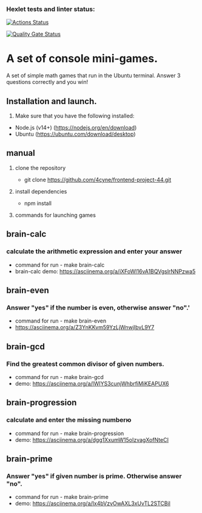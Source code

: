 ### Hexlet tests and linter status:

[![Actions Status](https://github.com/4cyne/frontend-project-44/actions/workflows/hexlet-check.yml/badge.svg)](https://github.com/4cyne/frontend-project-44/actions)

[![Quality Gate Status](https://sonarcloud.io/api/project_badges/measure?project=4cyne_frontend-project-44&metric=alert_status)](https://sonarcloud.io/summary/new_code?id=4cyne_frontend-project-44)

# A set of console mini-games.

A set of simple math games that run in the Ubuntu terminal.
Answer 3 questions correctly and you win!

## Installation and launch.

1. Make sure that you have the following installed:

- Node.js (v14+) (https://nodejs.org/en/download)
- Ubuntu (https://ubuntu.com/download/desktop)

## manual

1. clone the repository
   - git clone https://github.com/4cyne/frontend-project-44.git
2. install dependencies

   - npm install

3. commands for launching games

## brain-calc

### calculate the arithmetic expression and enter your answer

- command for run - make brain-calc
- brain-calc demo: https://asciinema.org/a/iXFoWl16vA1BQVgslrNNPzwa5

## brain-even

### Answer "yes" if the number is even, otherwise answer "no".'

- command for run - make brain-even
- https://asciinema.org/a/Z3YnKKvm59YzLjWnwjIbvL9Y7

## brain-gcd

### Find the greatest common divisor of given numbers.

- command for run - make brain-gcd
- demo: https://asciinema.org/a/lWIYS3cunjWhbrfiMiKEAPUX6

## brain-progression

### calculate and enter the missing numberю

- command for run - make brain-progression
- demo: https://asciinema.org/a/dgg1XxumW15oIzvagXofNteCI

## brain-prime

### Answer "yes" if given number is prime. Otherwise answer "no".

- command for run - make brain-prime
- demo: https://asciinema.org/a/Ix4bVzvOwAXL3xUvTL2STCBil
